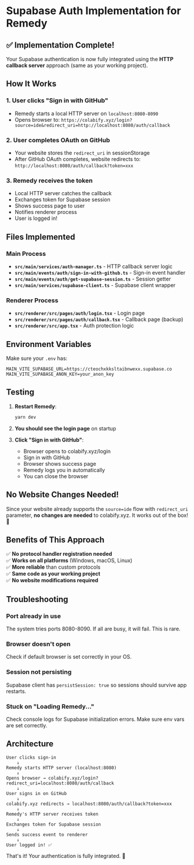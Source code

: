 # Supabase Auth Implementation for Remedy

## ✅ Implementation Complete!

Your Supabase authentication is now fully integrated using the **HTTP callback server** approach (same as your working project).

## How It Works

### 1. User clicks "Sign in with GitHub"
- Remedy starts a local HTTP server on `localhost:8080-8090`
- Opens browser to: `https://colabify.xyz/login?source=ide&redirect_uri=http://localhost:8080/auth/callback`

### 2. User completes OAuth on GitHub
- Your website stores the `redirect_uri` in sessionStorage
- After GitHub OAuth completes, website redirects to: `http://localhost:8080/auth/callback?token=xxx`

### 3. Remedy receives the token
- Local HTTP server catches the callback
- Exchanges token for Supabase session
- Shows success page to user
- Notifies renderer process
- User is logged in!

## Files Implemented

### Main Process
- **`src/main/services/auth-manager.ts`** - HTTP callback server logic
- **`src/main/events/auth/sign-in-with-github.ts`** - Sign-in event handler
- **`src/main/events/auth/get-supabase-session.ts`** - Session getter
- **`src/main/services/supabase-client.ts`** - Supabase client wrapper

### Renderer Process  
- **`src/renderer/src/pages/auth/login.tsx`** - Login page
- **`src/renderer/src/pages/auth/callback.tsx`** - Callback page (backup)
- **`src/renderer/src/app.tsx`** - Auth protection logic

## Environment Variables

Make sure your `.env` has:

```env
MAIN_VITE_SUPABASE_URL=https://cteochxkksltaibnwexx.supabase.co
MAIN_VITE_SUPABASE_ANON_KEY=your_anon_key
```

## Testing

1. **Restart Remedy**:
   ```bash
   yarn dev
   ```

2. **You should see the login page** on startup

3. **Click "Sign in with GitHub"**:
   - Browser opens to colabify.xyz/login
   - Sign in with GitHub
   - Browser shows success page
   - Remedy logs you in automatically
   - You can close the browser

## No Website Changes Needed!

Since your website already supports the `source=ide` flow with `redirect_uri` parameter, **no changes are needed** to colabify.xyz. It works out of the box! 🎉

## Benefits of This Approach

✅ **No protocol handler registration needed**  
✅ **Works on all platforms** (Windows, macOS, Linux)  
✅ **More reliable** than custom protocols  
✅ **Same code as your working project**  
✅ **No website modifications required**

## Troubleshooting

### Port already in use
The system tries ports 8080-8090. If all are busy, it will fail. This is rare.

### Browser doesn't open
Check if default browser is set correctly in your OS.

### Session not persisting
Supabase client has `persistSession: true` so sessions should survive app restarts.

### Stuck on "Loading Remedy..."
Check console logs for Supabase initialization errors. Make sure env vars are set correctly.

## Architecture

```
User clicks sign-in
    ↓
Remedy starts HTTP server (localhost:8080)
    ↓
Opens browser → colabify.xyz/login?redirect_uri=localhost:8080/auth/callback
    ↓
User signs in on GitHub
    ↓
colabify.xyz redirects → localhost:8080/auth/callback?token=xxx
    ↓
Remedy's HTTP server receives token
    ↓
Exchanges token for Supabase session
    ↓
Sends success event to renderer
    ↓
User logged in! ✅
```

That's it! Your authentication is fully integrated. 🚀

